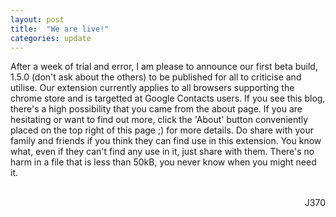 ```yaml
---
layout: post
title:  "We are live!"
categories: update
---
```


After a week of trial and error, I am please to announce our first beta build, 1.5.0 (don't ask about the others) to be published for all to criticise and utilise. Our extension currently applies to all browsers supporting the chrome store and is targetted at Google Contacts users. If you see this blog, there's a high possibility that you came from the about page. If you are hesitating or want to find out more, click the 'About' button conveniently placed on the top right of this page ;) for more details. Do share with your family and friends if you think they can find use in this extension. You know what, even if they can't find any use in it, just share with them. There's no harm in a file that is less than 50kB, you never know when you might need it.

<br />
<div style="text-align: right">J370</div>